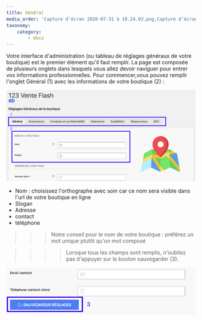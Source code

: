 ```yaml
---
title: Général
media_order: 'Capture d’écran 2020-07-31 à 10.24.03.png,Capture d’écran 2020-07-31 à 10.19.43.png'
taxonomy:
    category:
        - docs
---
```


Votre interface d'administration (ou tableau de réglages généraux de votre boutique) est le premier élément qu'il faut remplir. 
La page est composée de plusieurs onglets dans lesquels vous allez devoir naviguer pour entrer vos informations professionnelles. Pour commencer,vous pouvez remplir l'onglet Général (1) avec les informations de votre boutique (2) :

![](Capture%20d%E2%80%99e%CC%81cran%202020-07-31%20a%CC%80%2010.19.43.png)

- Nom : choisissez l'orthographe avec soin car ce nom sera visible dans l'url de votre boutique en ligne
- Slogan
- Adresse
- contact
- téléphone

>>> Notre conseil pour le nom de votre boutique : préférez un mot unique plutôt qu'un mot composé

>>>> Lorsque tous les champs sont remplis, n'oubliez pas d'appuyer sur le bouton sauvegarder (3).

![](Capture%20d%E2%80%99e%CC%81cran%202020-07-31%20a%CC%80%2010.24.03.png)
